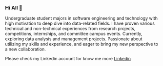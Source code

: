 ### Hi All 👋

Undergraduate student majors in software engineering and technology with high motivation to deep dive into data-related fields. I have proven various technical and non-technical experiences from research projects, competitions, internships, and committee campus events. Currently, exploring data analysis and management projects. Passionate about utilizing my skills and experience, and eager to bring my new perspective to a new collaboration.

Please check my Linkedin account for know me more [Linkedin](https://www.linkedin.com/in/ninis-dyah-yulianingsih/)

